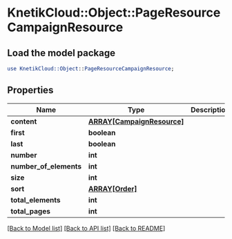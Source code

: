 # KnetikCloud::Object::PageResourceCampaignResource

## Load the model package
```perl
use KnetikCloud::Object::PageResourceCampaignResource;
```

## Properties
Name | Type | Description | Notes
------------ | ------------- | ------------- | -------------
**content** | [**ARRAY[CampaignResource]**](CampaignResource.md) |  | [optional] 
**first** | **boolean** |  | [optional] 
**last** | **boolean** |  | [optional] 
**number** | **int** |  | [optional] 
**number_of_elements** | **int** |  | [optional] 
**size** | **int** |  | [optional] 
**sort** | [**ARRAY[Order]**](Order.md) |  | [optional] 
**total_elements** | **int** |  | [optional] 
**total_pages** | **int** |  | [optional] 

[[Back to Model list]](../README.md#documentation-for-models) [[Back to API list]](../README.md#documentation-for-api-endpoints) [[Back to README]](../README.md)



